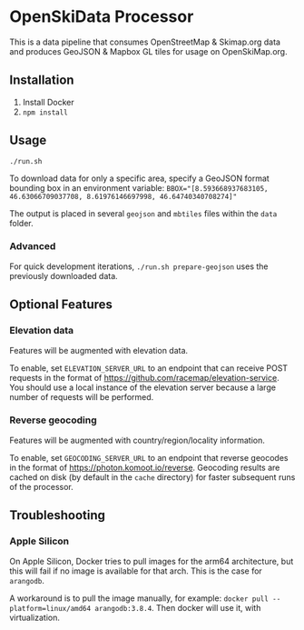 # OpenSkiData Processor

This is a data pipeline that consumes OpenStreetMap & Skimap.org data and produces GeoJSON & Mapbox GL tiles for usage on OpenSkiMap.org.

## Installation

1) Install Docker
2) `npm install`

## Usage

`./run.sh`

To download data for only a specific area, specify a GeoJSON format bounding box in an environment variable: `BBOX="[8.593668937683105, 46.63066709037708, 8.61976146697998, 46.64740340708274]"`

The output is placed in several `geojson` and `mbtiles` files within the `data` folder.

### Advanced

For quick development iterations, `./run.sh prepare-geojson` uses the previously downloaded data.

## Optional Features

### Elevation data

Features will be augmented with elevation data.

To enable, set `ELEVATION_SERVER_URL` to an endpoint that can receive POST requests in the format of https://github.com/racemap/elevation-service. 
You should use a local instance of the elevation server because a large number of requests will be performed.

### Reverse geocoding

Features will be augmented with country/region/locality information.

To enable, set `GEOCODING_SERVER_URL` to an endpoint that reverse geocodes in the format of https://photon.komoot.io/reverse. Geocoding results are cached on disk (by default in the `cache` directory) for faster subsequent runs of the processor.

## Troubleshooting

### Apple Silicon

On Apple Silicon, Docker tries to pull images for the arm64 architecture, but this will fail if no image is available for that arch. This is the case for `arangodb`.

A workaround is to pull the image manually, for example: `docker pull --platform=linux/amd64 arangodb:3.8.4`. Then docker will use it, with virtualization.
